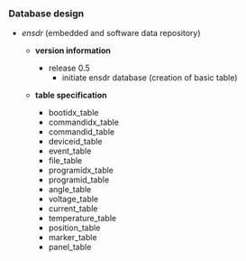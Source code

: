 ### Database design

- <i>ensdr</i> (embedded and software data repository)
  - <b>version information</b>
    - release 0.5
      - </i>initiate ensdr database</i> (creation of basic table)

  - <b>table specification</b>
    - bootidx_table
    - commandidx_table
    - commandid_table
    - deviceid_table
    - event_table
    - file_table
    - programidx_table
    - programid_table
    - angle_table
    - voltage_table
    - current_table
    - temperature_table
    - position_table
    - marker_table
    - panel_table
